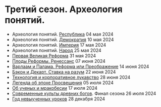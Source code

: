 # Третий сезон. Археология понятий.

- Археология понятий. [Республика](republic.md) 04 мая 2024
- Археология понятий. [Демократия](democracy.md) 10 мая 2024
- Археология понятий. [Империя](imperia.md) 17 мая 2024
- Археология понятий. [Народ](people.md) 25 мая 2024
- [Первая Великая Реформа](reforma.md) 31 мая 2024
- [Плоды Реформы. Ренессанс](renaissance.md) 07 июня 2024
- [Варлаам и Палама. Реформа или Преображение](varlaam.md) 14 июня 2024
- [Бэкон и Декарт. Ставка на разум](bacon.md) 22 июня 2024
- [Технология и корпоративное лукавство](mendacium.md) 28 июня 2024
- [Легенда об эпохе Просвещения](enlightenment.md) 05 июля 2024
- [Об ученых и мракобесии](obscurantism.md) 17 июля 2024
- [Современные культы древних богов](final3.md). Финал сезона 26 июля 2024
- [Год невыученных уроков](year2024.md) 28 декабря 2024
